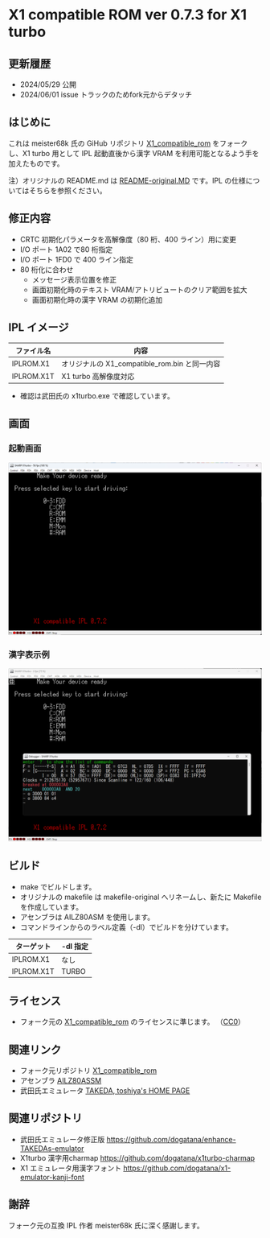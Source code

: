 #  X1 compatible ROM ver 0.7.3 for X1 turbo

## 更新履歴

- 2024/05/29 公開
- 2024/06/01 issue トラックのためfork元からデタッチ


## はじめに

これは meister68k 氏の GiHub リポジトリ 
[X1_compatible_rom](https://github.com/meister68k/X1_compatible_rom)
をフォークし、X1 turbo 用として IPL 起動直後から漢字 VRAM を利用可能となるよう手を加えたものです。

注）オリジナルの README.md は [README-original.MD](README-original.MD) です。IPL の仕様についてはそちらを参照ください。

## 修正内容

- CRTC 初期化パラメータを高解像度（80 桁、400 ライン）用に変更
- I/O ポート 1A02 で80 桁指定
- I/O ポート 1FD0 で 400 ライン指定
- 80 桁化に合わせ
    - メッセージ表示位置を修正
    - 画面初期化時のテキスト VRAM/アトリビュートのクリア範囲を拡大
    - 画面初期化時の漢字 VRAM の初期化追加

##  IPL イメージ

| ファイル名 | 内容                                          |
| --         | --                                            |
| IPLROM.X1  | オリジナルの X1_compatible_rom.bin と同一内容 |
| IPLROM.X1T | X1 turbo 高解像度対応                         |

- 確認は武田氏の x1turbo.exe で確認しています。

## 画面

### 起動画面

![screen.png](screen.png)

### 漢字表示例

![kanji.png](kanji.png)

## ビルド

- make でビルドします。
- オリジナルの makefile は makefile-original へリネームし、新たに Makefile を作成しています。
- アセンブラは AILZ80ASM を使用します。
- コマンドラインからのラベル定義（-dl）でビルドを分けています。

| ターゲット | -dl 指定 |
| --         | --       |
| IPLROM.X1  | なし     |
| IPLROM.X1T | TURBO    |

## ライセンス

- フォーク元の [X1_compatible_rom](https://github.com/meister68k/X1_compatible_rom) のライセンスに準じます。
（[CC0](https://creativecommons.org/publicdomain/zero/1.0/deed.ja)）

## 関連リンク

- フォーク元リポジトリ [X1_compatible_rom](https://github.com/meister68k/X1_compatible_rom)
- アセンブラ [AILZ80ASSM](https://github.com/AILight/AILZ80ASM)
- 武田氏エミュレータ [TAKEDA, toshiya's HOME PAGE](http://takeda-toshiya.my.coocan.jp/)

## 関連リポジトリ

- 武田氏エミュレータ修正版 https://github.com/dogatana/enhance-TAKEDAs-emulator
- X1turbo 漢字用charmap https://github.com/dogatana/x1turbo-charmap
- X1 エミュレータ用漢字フォント https://github.com/dogatana/x1-emulator-kanji-font

## 謝辞

フォーク元の互換 IPL 作者 meister68k 氏に深く感謝します。


